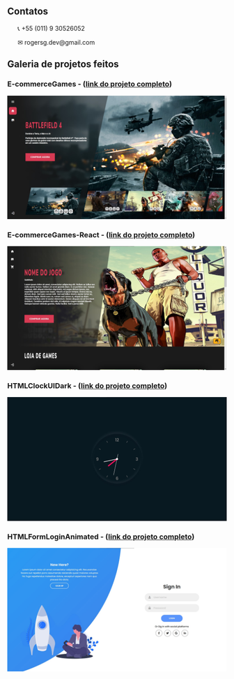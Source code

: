 ## Contatos

  <ul>
    <p>📞 +55 (011) 9 30526052</p>
    <p>✉ rogersg.dev@gmail.com</p>
  </ul>

## Galeria de projetos feitos

### E-commerceGames - (<a href="https://github.com/RogerSGomes/E-commerceGames">link do projeto completo</a>)
<img src="./github/galeria1.jpg" />

### E-commerceGames-React - (<a href="https://github.com/RogerSGomes/E-commerceGames-React">link do projeto completo</a>)
<img src="./github/galeria2.jpg" />

### HTMLClockUIDark - (<a href="https://github.com/RogerSGomes/HTMLClockUIDark">link do projeto completo</a>)
<img src="./github/galeria3.jpg" />

### HTMLFormLoginAnimated - (<a href="https://github.com/RogerSGomes/HTMLFormLoginAnimated">link do projeto completo</a>)
<img src="./github/galeria4.jpg" />
